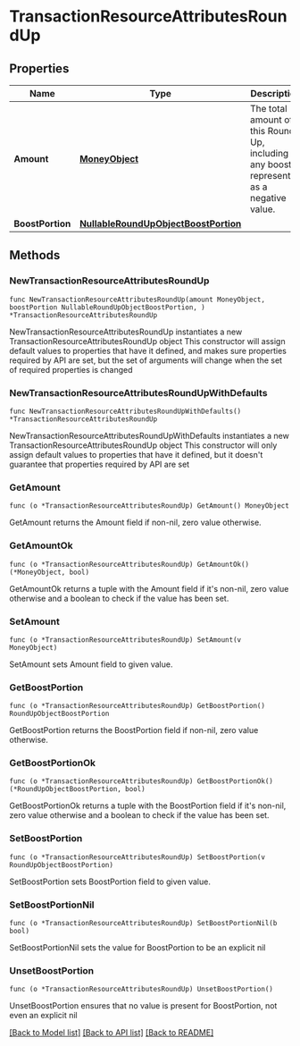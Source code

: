 # TransactionResourceAttributesRoundUp

## Properties

Name | Type | Description | Notes
------------ | ------------- | ------------- | -------------
**Amount** | [**MoneyObject**](MoneyObject.md) | The total amount of this Round Up, including any boosts, represented as a negative value.  | 
**BoostPortion** | [**NullableRoundUpObjectBoostPortion**](RoundUpObjectBoostPortion.md) |  | 

## Methods

### NewTransactionResourceAttributesRoundUp

`func NewTransactionResourceAttributesRoundUp(amount MoneyObject, boostPortion NullableRoundUpObjectBoostPortion, ) *TransactionResourceAttributesRoundUp`

NewTransactionResourceAttributesRoundUp instantiates a new TransactionResourceAttributesRoundUp object
This constructor will assign default values to properties that have it defined,
and makes sure properties required by API are set, but the set of arguments
will change when the set of required properties is changed

### NewTransactionResourceAttributesRoundUpWithDefaults

`func NewTransactionResourceAttributesRoundUpWithDefaults() *TransactionResourceAttributesRoundUp`

NewTransactionResourceAttributesRoundUpWithDefaults instantiates a new TransactionResourceAttributesRoundUp object
This constructor will only assign default values to properties that have it defined,
but it doesn't guarantee that properties required by API are set

### GetAmount

`func (o *TransactionResourceAttributesRoundUp) GetAmount() MoneyObject`

GetAmount returns the Amount field if non-nil, zero value otherwise.

### GetAmountOk

`func (o *TransactionResourceAttributesRoundUp) GetAmountOk() (*MoneyObject, bool)`

GetAmountOk returns a tuple with the Amount field if it's non-nil, zero value otherwise
and a boolean to check if the value has been set.

### SetAmount

`func (o *TransactionResourceAttributesRoundUp) SetAmount(v MoneyObject)`

SetAmount sets Amount field to given value.


### GetBoostPortion

`func (o *TransactionResourceAttributesRoundUp) GetBoostPortion() RoundUpObjectBoostPortion`

GetBoostPortion returns the BoostPortion field if non-nil, zero value otherwise.

### GetBoostPortionOk

`func (o *TransactionResourceAttributesRoundUp) GetBoostPortionOk() (*RoundUpObjectBoostPortion, bool)`

GetBoostPortionOk returns a tuple with the BoostPortion field if it's non-nil, zero value otherwise
and a boolean to check if the value has been set.

### SetBoostPortion

`func (o *TransactionResourceAttributesRoundUp) SetBoostPortion(v RoundUpObjectBoostPortion)`

SetBoostPortion sets BoostPortion field to given value.


### SetBoostPortionNil

`func (o *TransactionResourceAttributesRoundUp) SetBoostPortionNil(b bool)`

 SetBoostPortionNil sets the value for BoostPortion to be an explicit nil

### UnsetBoostPortion
`func (o *TransactionResourceAttributesRoundUp) UnsetBoostPortion()`

UnsetBoostPortion ensures that no value is present for BoostPortion, not even an explicit nil

[[Back to Model list]](../README.md#documentation-for-models) [[Back to API list]](../README.md#documentation-for-api-endpoints) [[Back to README]](../README.md)



